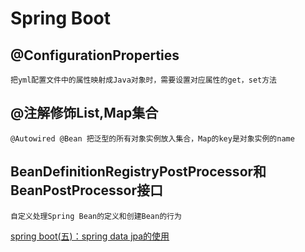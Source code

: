 # Spring Boot

## @ConfigurationProperties

    把yml配置文件中的属性映射成Java对象时，需要设置对应属性的get，set方法

## @注解修饰List,Map集合
    @Autowired @Bean 把泛型的所有对象实例放入集合，Map的key是对象实例的name

## BeanDefinitionRegistryPostProcessor和BeanPostProcessor接口
    自定义处理Spring Bean的定义和创建Bean的行为

[spring boot(五)：spring data jpa的使用](https://www.cnblogs.com/ityouknow/p/5891443.html)
